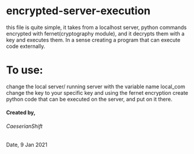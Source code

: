 # encrypted-server-execution
this file is quite simple, it takes from a localhost server, python commands encrypted with fernet(cryptography module), and it decrypts them with a key and executes them. In a sense creating a program that can execute code externally.

<h1>To use: </h1>    
change the local server/ running server with the variable name local_com  
change the key to your specific key  
and using the fernet encryption create python code that can be executed on the server, and put on it there.  


<h4>Created by, </h4>        
<h6>CaeserianShift  </h6>             
Date, 9 Jan 2021      
